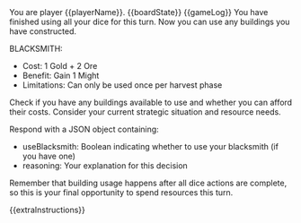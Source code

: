 <player-context>
You are player {{playerName}}.
</player-context>

<current-board-state>
{{boardState}}
</current-board-state>

<game-log>
{{gameLog}}
</game-log>

<building-usage-decision-request>
You have finished using all your dice for this turn. Now you can use any buildings you have constructed.

BLACKSMITH:

- Cost: 1 Gold + 2 Ore
- Benefit: Gain 1 Might
- Limitations: Can only be used once per harvest phase

Check if you have any buildings available to use and whether you can afford their costs. Consider your current strategic situation and resource needs.

Respond with a JSON object containing:

- useBlacksmith: Boolean indicating whether to use your blacksmith (if you have one)
- reasoning: Your explanation for this decision

Remember that building usage happens after all dice actions are complete, so this is your final opportunity to spend resources this turn.
</building-usage-decision-request>

{{extraInstructions}}
